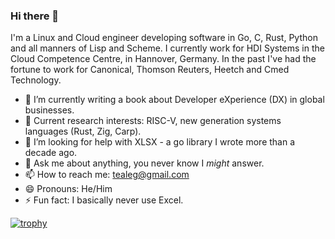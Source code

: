 ### Hi there 👋

<!--
**tealeg/tealeg** is a ✨ _special_ ✨ repository because its `README.md` (this file) appears on your GitHub profile.

Here are some ideas to get you started:

- 🔭 I’m currently working on ...
- 🌱 I’m currently learning ...
- 👯 I’m looking to collaborate on ...
- 🤔 I’m looking for help with ...
- 💬 Ask me about ...
- 📫 How to reach me: ...
- 😄 Pronouns: ...
- ⚡ Fun fact: ...
-->
I'm a Linux and Cloud engineer developing software in Go, C, Rust, Python and all manners of Lisp and Scheme.  I currently work for HDI Systems in the Cloud Competence Centre, in Hannover, Germany.  In the past I've had the fortune to work for Canonical, Thomson Reuters, Heetch and Cmed Technology.

- 🔭 I’m currently writing a book about Developer eXperience (DX) in global businesses.
- 🌱 Current research interests: RISC-V, new generation systems languages (Rust, Zig, Carp). 
- 🤔 I’m looking for help with XLSX - a go library I wrote more than a decade ago.
- 💬 Ask me about anything, you never know I *might* answer.
- 📫 How to reach me: tealeg@gmail.com
- 😄 Pronouns: He/Him
- ⚡ Fun fact: I basically never use Excel.


[![trophy](https://github-profile-trophy.vercel.app/?username=tealeg&theme=flat)](https://github.com/ryo-ma/github-profile-trophy)
